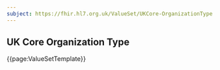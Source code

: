 ```yaml
---
subject: https://fhir.hl7.org.uk/ValueSet/UKCore-OrganizationType
---
```

## UK Core Organization Type

{{page:ValueSetTemplate}}